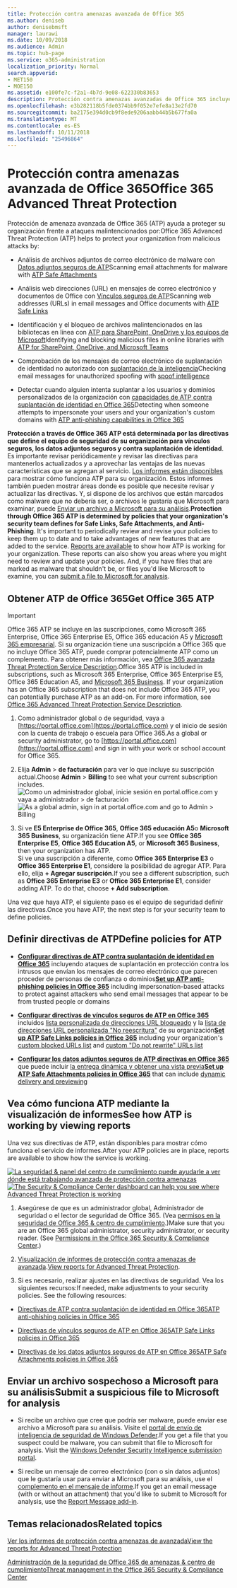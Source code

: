 ```yaml
---
title: Protección contra amenazas avanzada de Office 365
ms.author: deniseb
author: denisebmsft
manager: laurawi
ms.date: 10/09/2018
ms.audience: Admin
ms.topic: hub-page
ms.service: o365-administration
localization_priority: Normal
search.appverid:
- MET150
- MOE150
ms.assetid: e100fe7c-f2a1-4b7d-9e08-622330b83653
description: Protección contra amenazas avanzadas de Office 365 incluye inteligencia de suplantación, vínculos seguros, los datos adjuntos seguros y capacidades avanzadas de contra suplantación de identidad. Opciones avanzadas de protección contra amenazas también se ha ampliado a los archivos en SharePoint Online, OneDrive para la empresa y Microsoft Teams.
ms.openlocfilehash: e3b282118b5fde0374bb9f052e7efe8a13e2fd70
ms.sourcegitcommit: ba2175e394d0cb9f8ede9206aabb44b5b677fa0a
ms.translationtype: MT
ms.contentlocale: es-ES
ms.lasthandoff: 10/11/2018
ms.locfileid: "25496864"
---
```

# <a name="office-365-advanced-threat-protection"></a><span data-ttu-id="58872-104">Protección contra amenazas avanzada de Office 365</span><span class="sxs-lookup"><span data-stu-id="58872-104">Office 365 Advanced Threat Protection</span></span>

<span data-ttu-id="58872-105">Protección de amenaza avanzada de Office 365 (ATP) ayuda a proteger su organización frente a ataques malintencionados por:</span><span class="sxs-lookup"><span data-stu-id="58872-105">Office 365 Advanced Threat Protection (ATP) helps to protect your organization from malicious attacks by:</span></span>
  
- <span data-ttu-id="58872-106">Análisis de archivos adjuntos de correo electrónico de malware con [Datos adjuntos seguros de ATP](atp-safe-attachments.md)</span><span class="sxs-lookup"><span data-stu-id="58872-106">Scanning email attachments for malware with [ATP Safe Attachments](atp-safe-attachments.md)</span></span>
    
- <span data-ttu-id="58872-107">Análisis web direcciones (URL) en mensajes de correo electrónico y documentos de Office con [Vínculos seguros de ATP](atp-safe-links.md)</span><span class="sxs-lookup"><span data-stu-id="58872-107">Scanning web addresses (URLs) in email messages and Office documents with [ATP Safe Links](atp-safe-links.md)</span></span>
    
- <span data-ttu-id="58872-108">Identificación y el bloqueo de archivos malintencionados en las bibliotecas en línea con [ATP para SharePoint, OneDrive y los equipos de Microsoft](atp-for-spo-odb-and-teams.md)</span><span class="sxs-lookup"><span data-stu-id="58872-108">Identifying and blocking malicious files in online libraries with [ATP for SharePoint, OneDrive, and Microsoft Teams](atp-for-spo-odb-and-teams.md)</span></span>
    
- <span data-ttu-id="58872-109">Comprobación de los mensajes de correo electrónico de suplantación de identidad no autorizado con [suplantación de la inteligencia](learn-about-spoof-intelligence.md)</span><span class="sxs-lookup"><span data-stu-id="58872-109">Checking email messages for unauthorized spoofing with [spoof intelligence](learn-about-spoof-intelligence.md)</span></span>
    
- <span data-ttu-id="58872-110">Detectar cuando alguien intenta suplantar a los usuarios y dominios personalizados de la organización con [capacidades de ATP contra suplantación de identidad en Office 365](atp-anti-phishing.md)</span><span class="sxs-lookup"><span data-stu-id="58872-110">Detecting when someone attempts to impersonate your users and your organization's custom domains with [ATP anti-phishing capabilities in Office 365](atp-anti-phishing.md)</span></span>
    
<span data-ttu-id="58872-p102">**Protección a través de Office 365 ATP está determinada por las directivas que define el equipo de seguridad de su organización para vínculos seguros, los datos adjuntos seguros y contra suplantación de identidad**. Es importante revisar periódicamente y revisar las directivas para mantenerlos actualizados y a aprovechar las ventajas de las nuevas características que se agregan al servicio. [Los informes están disponibles](view-reports-for-atp.md) para mostrar cómo funciona ATP para su organización. Estos informes también pueden mostrar áreas donde es posible que necesite revisar y actualizar las directivas. Y, si dispone de los archivos que están marcados como malware que no debería ser, o archivos le gustaría que Microsoft para examinar, puede [Enviar un archivo a Microsoft para su análisis](#submit-a-suspicious-file-to-microsoft-for-analysis).</span><span class="sxs-lookup"><span data-stu-id="58872-p102">**Protection through Office 365 ATP is determined by policies that your organization's security team defines for Safe Links, Safe Attachments, and Anti-Phishing**. It's important to periodically review and revise your policies to keep them up to date and to take advantages of new features that are added to the service. [Reports are available](view-reports-for-atp.md) to show how ATP is working for your organization. These reports can also show you areas where you might need to review and update your policies. And, if you have files that are marked as malware that shouldn't be, or files you'd like Microsoft to examine, you can [submit a file to Microsoft for analysis](#submit-a-suspicious-file-to-microsoft-for-analysis).</span></span>
      
## <a name="get-office-365-atp"></a><span data-ttu-id="58872-116">Obtener ATP de Office 365</span><span class="sxs-lookup"><span data-stu-id="58872-116">Get Office 365 ATP</span></span>

> [!IMPORTANT]
> <span data-ttu-id="58872-p103">Office 365 ATP se incluye en las suscripciones, como Microsoft 365 Enterprise, Office 365 Enterprise E5, Office 365 educación A5 y [Microsoft 365 empresarial](https://support.office.com/article/c123694a-1efb-459e-a8d5-2187975373dc). Si su organización tiene una suscripción a Office 365 que no incluye Office 365 ATP, puede comprar potencialmente ATP como un complemento. Para obtener más información, vea [Office 365 avanzada Threat Protection Service Description](https://technet.microsoft.com/library/exchange-online-advanced-threat-protection-service-description.aspx).</span><span class="sxs-lookup"><span data-stu-id="58872-p103">Office 365 ATP is included in subscriptions, such as Microsoft 365 Enterprise, Office 365 Enterprise E5, Office 365 Education A5, and [Microsoft 365 Business](https://support.office.com/article/c123694a-1efb-459e-a8d5-2187975373dc). If your organization has an Office 365 subscription that does not include Office 365 ATP, you can potentially purchase ATP as an add-on. For more information, see [Office 365 Advanced Threat Protection Service Description](https://technet.microsoft.com/library/exchange-online-advanced-threat-protection-service-description.aspx).</span></span> 

1. <span data-ttu-id="58872-120">Como administrador global o de seguridad, vaya a [https://portal.office.com](https://portal.office.com) y el inicio de sesión con la cuenta de trabajo o escuela para Office 365.</span><span class="sxs-lookup"><span data-stu-id="58872-120">As a global or security administrator, go to [https://portal.office.com](https://portal.office.com) and sign in with your work or school account for Office 365.</span></span> 
    
2. <span data-ttu-id="58872-121">Elija **Admin** \> **de facturación** para ver lo que incluye su suscripción actual.</span><span class="sxs-lookup"><span data-stu-id="58872-121">Choose **Admin** \> **Billing** to see what your current subscription includes.</span></span> <br/><span data-ttu-id="58872-122">![Como un administrador global, inicie sesión en portal.office.com y vaya a administrador \> de facturación](media/18a3546c-bd1f-4f49-82ec-0184909b42c2.png)</span><span class="sxs-lookup"><span data-stu-id="58872-122">![As a global admin, sign in at portal.office.com and go to Admin \> Billing](media/18a3546c-bd1f-4f49-82ec-0184909b42c2.png)</span></span>
  
3. <span data-ttu-id="58872-123">Si ve **E5 Enterprise de Office 365**, **Office 365 educación A5**o **Microsoft 365 Business**, su organización tiene ATP.</span><span class="sxs-lookup"><span data-stu-id="58872-123">If you see **Office 365 Enterprise E5**, **Office 365 Education A5**, or **Microsoft 365 Business**, then your organization has ATP.</span></span> <br/><span data-ttu-id="58872-p104">Si ve una suscripción a diferente, como **Office 365 Enterprise E3** o **Office 365 Enterprise E1**, considere la posibilidad de agregar ATP. Para ello, elija **+ Agregar suscripción**.</span><span class="sxs-lookup"><span data-stu-id="58872-p104">If you see a different subscription, such as **Office 365 Enterprise E3** or **Office 365 Enterprise E1**, consider adding ATP. To do that, choose **+ Add subscription**.</span></span>
    
<span data-ttu-id="58872-126">Una vez que haya ATP, el siguiente paso es el equipo de seguridad definir las directivas.</span><span class="sxs-lookup"><span data-stu-id="58872-126">Once you have ATP, the next step is for your security team to define policies.</span></span> 
  
## <a name="define-policies-for-atp"></a><span data-ttu-id="58872-127">Definir directivas de ATP</span><span class="sxs-lookup"><span data-stu-id="58872-127">Define policies for ATP</span></span>

- <span data-ttu-id="58872-128">**[Configurar directivas de ATP contra suplantación de identidad en Office 365](set-up-anti-phishing-policies.md)** incluyendo ataques de suplantación en protección contra los intrusos que envían los mensajes de correo electrónico que parecen proceder de personas de confianza o dominios</span><span class="sxs-lookup"><span data-stu-id="58872-128">**[Set up ATP anti-phishing policies in Office 365](set-up-anti-phishing-policies.md)** including impersonation-based attacks to protect against attackers who send email messages that appear to be from trusted people or domains</span></span> 

- <span data-ttu-id="58872-129">**[Configurar directivas de vínculos seguros de ATP en Office 365](set-up-atp-safe-links-policies.md)** incluidos [lista personalizada de direcciones URL bloqueado](set-up-a-custom-blocked-urls-list-wtih-atp.md) y la [lista de direcciones URL personalizada "No reescritura"](set-up-a-custom-do-not-rewrite-urls-list-with-atp.md) de su organización</span><span class="sxs-lookup"><span data-stu-id="58872-129">**[Set up ATP Safe Links policies in Office 365](set-up-atp-safe-links-policies.md)** including your organization's [custom blocked URLs list](set-up-a-custom-blocked-urls-list-wtih-atp.md) and [custom "Do not rewrite" URLs list](set-up-a-custom-do-not-rewrite-urls-list-with-atp.md)</span></span>
    
- <span data-ttu-id="58872-130">**[Configurar los datos adjuntos seguros de ATP directivas en Office 365](set-up-atp-safe-attachments-policies.md)** que puede incluir [la entrega dinámica y obtener una vista previa](dynamic-delivery-and-previewing.md)</span><span class="sxs-lookup"><span data-stu-id="58872-130">**[Set up ATP Safe Attachments policies in Office 365](set-up-atp-safe-attachments-policies.md)** that can include [dynamic delivery and previewing](dynamic-delivery-and-previewing.md)</span></span>
  
## <a name="see-how-atp-is-working-by-viewing-reports"></a><span data-ttu-id="58872-131">Vea cómo funciona ATP mediante la visualización de informes</span><span class="sxs-lookup"><span data-stu-id="58872-131">See how ATP is working by viewing reports</span></span>

<span data-ttu-id="58872-132">Una vez sus directivas de ATP, están disponibles para mostrar cómo funciona el servicio de informes.</span><span class="sxs-lookup"><span data-stu-id="58872-132">After your ATP policies are in place, reports are available to show how the service is working.</span></span>

<span data-ttu-id="58872-133">[![La seguridad &amp; panel del centro de cumplimiento puede ayudarle a ver dónde está trabajando avanzada de protección contra amenazas](media/6b213d34-adbb-44af-8549-be9a7e2db087.png)](view-reports-for-atp.md)</span><span class="sxs-lookup"><span data-stu-id="58872-133">[![The Security &amp; Compliance Center dashboard can help you see where Advanced Threat Protection is working](media/6b213d34-adbb-44af-8549-be9a7e2db087.png)](view-reports-for-atp.md)</span></span>
  
1. <span data-ttu-id="58872-p105">Asegúrese de que es un administrador global, Administrador de seguridad o el lector de seguridad de Office 365. (Vea [permisos en la seguridad de Office 365 &amp; centro de cumplimiento](permissions-in-the-security-and-compliance-center.md).)</span><span class="sxs-lookup"><span data-stu-id="58872-p105">Make sure that you are an Office 365 global administrator, security administrator, or security reader. (See [Permissions in the Office 365 Security &amp; Compliance Center](permissions-in-the-security-and-compliance-center.md).)</span></span>
    
2. <span data-ttu-id="58872-136">[Visualización de informes de protección contra amenazas de avanzada](view-reports-for-atp.md).</span><span class="sxs-lookup"><span data-stu-id="58872-136">[View reports for Advanced Threat Protection](view-reports-for-atp.md).</span></span>
    
3. <span data-ttu-id="58872-p106">Si es necesario, realizar ajustes en las directivas de seguridad. Vea los siguientes recursos:</span><span class="sxs-lookup"><span data-stu-id="58872-p106">If needed, make adjustments to your security policies. See the following resources:</span></span>

  - [<span data-ttu-id="58872-139">Directivas de ATP contra suplantación de identidad en Office 365</span><span class="sxs-lookup"><span data-stu-id="58872-139">ATP anti-phishing policies in Office 365</span></span>](set-up-anti-phishing-policies.md)
    
  - [<span data-ttu-id="58872-140">Directivas de vínculos seguros de ATP en Office 365</span><span class="sxs-lookup"><span data-stu-id="58872-140">ATP Safe Links policies in Office 365</span></span>](set-up-atp-safe-links-policies.md)
    
  - [<span data-ttu-id="58872-141">Directivas de los datos adjuntos seguros de ATP en Office 365</span><span class="sxs-lookup"><span data-stu-id="58872-141">ATP Safe Attachments policies in Office 365</span></span>](set-up-atp-safe-attachments-policies.md)
    
    
## <a name="submit-a-suspicious-file-to-microsoft-for-analysis"></a><span data-ttu-id="58872-142">Enviar un archivo sospechoso a Microsoft para su análisis</span><span class="sxs-lookup"><span data-stu-id="58872-142">Submit a suspicious file to Microsoft for analysis</span></span>

- <span data-ttu-id="58872-p107">Si recibe un archivo que cree que podría ser malware, puede enviar ese archivo a Microsoft para su análisis. Visite el [portal de envío de inteligencia de seguridad de Windows Defender](https://go.microsoft.com/fwlink/?linkid=857185).</span><span class="sxs-lookup"><span data-stu-id="58872-p107">If you get a file that you suspect could be malware, you can submit that file to Microsoft for analysis. Visit the [Windows Defender Security Intelligence submission portal](https://go.microsoft.com/fwlink/?linkid=857185).</span></span>

- <span data-ttu-id="58872-145">Si recibe un mensaje de correo electrónico (con o sin datos adjuntos) que le gustaría usar para enviar a Microsoft para su análisis, use el [complemento en el mensaje de informe](enable-the-report-message-add-in.md).</span><span class="sxs-lookup"><span data-stu-id="58872-145">If you get an email message (with or without an attachment) that you'd like to submit to Microsoft for analysis, use the [Report Message add-in](enable-the-report-message-add-in.md).</span></span> 
  
## <a name="related-topics"></a><span data-ttu-id="58872-146">Temas relacionados</span><span class="sxs-lookup"><span data-stu-id="58872-146">Related topics</span></span>

[<span data-ttu-id="58872-147">Ver los informes de protección contra amenazas de avanzada</span><span class="sxs-lookup"><span data-stu-id="58872-147">View the reports for Advanced Threat Protection</span></span>](view-reports-for-atp.md)
  
[<span data-ttu-id="58872-148">Administración de la seguridad de Office 365 de amenazas &amp; centro de cumplimiento</span><span class="sxs-lookup"><span data-stu-id="58872-148">Threat management in the Office 365 Security &amp; Compliance Center</span></span>](threat-management.md)
  

